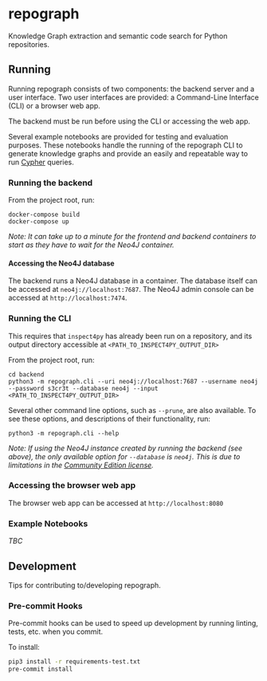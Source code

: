 # repograph

Knowledge Graph extraction and semantic code search for Python repositories.

## Running

Running repograph consists of two components: the backend server and a user interface. 
Two user interfaces are provided: a Command-Line Interface (CLI) or a browser web app.

The backend must be run before using the CLI or accessing the web app.

Several example notebooks are provided for testing and evaluation purposes. These notebooks handle
the running of the repograph CLI to generate knowledge graphs and provide an easily and repeatable
way to run [Cypher](https://neo4j.com/developer/cypher/) queries.

### Running the backend

From the project root, run:

```shell
docker-compose build
docker-compose up
```

*Note: It can take up to a minute for the frontend and backend containers to start as they have to 
wait for the Neo4J container.*

#### Accessing the Neo4J database

The backend runs a Neo4J database in a container. The database itself can be accessed at 
`neo4j://localhost:7687`. The Neo4J admin console can be accessed at `http://localhost:7474`.

### Running the CLI

This requires that `inspect4py` has already been run on a repository, and its output 
directory accessible at `<PATH_TO_INSPECT4PY_OUTPUT_DIR>`

From the project root, run:

```shell
cd backend
python3 -m repograph.cli --uri neo4j://localhost:7687 --username neo4j --password s3cr3t --database neo4j --input <PATH_TO_INSPECT4PY_OUTPUT_DIR>
```

Several other command line options, such as `--prune`, are also available. To see these options,
and descriptions of their functionality, run:

```shell
python3 -m repograph.cli --help
```

*Note: If using the Neo4J instance created by running the backend (see above), the only 
available option for `--database` is `neo4j`. This is due to limitations in the
[Community Edition license](https://neo4j.com/licensing/).*

### Accessing the browser web app

The browser web app can be accessed at `http://localhost:8080`

### Example Notebooks

*TBC*

## Development

Tips for contributing to/developing repograph.

### Pre-commit Hooks

Pre-commit hooks can be used to speed up development by running linting, tests, etc. when you commit. 

To install:
```bash
pip3 install -r requirements-test.txt
pre-commit install
```